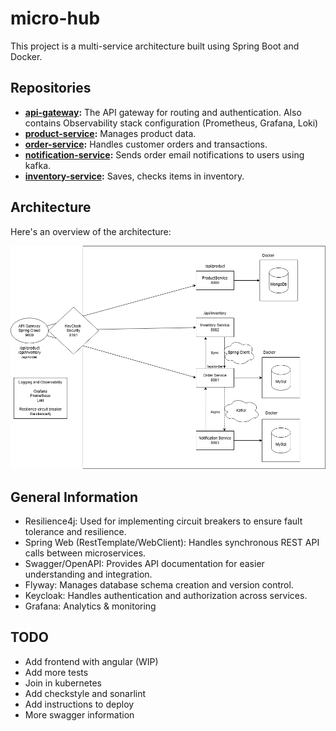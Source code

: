 # micro-hub
This project is a multi-service architecture built using Spring Boot and Docker.


## Repositories

- **[api-gateway](https://github.com/LuiscVillarrealL/micro-api-gateway):** The API gateway for routing and authentication. Also contains Observability stack configuration (Prometheus, Grafana, Loki)
- **[product-service](https://github.com/LuiscVillarrealL/micro-product-service):** Manages product data.
- **[order-service](https://github.com/LuiscVillarrealL/order-service):** Handles customer orders and transactions.
- **[notification-service](https://github.com/LuiscVillarrealL/notification-service):** Sends order email notifications to users using kafka.
- **[inventory-service](https://github.com/LuiscVillarrealL/micro-inventory-service):** Saves, checks items in inventory.


## Architecture

Here's an overview of the architecture:

![Architecture Diagram](https://github.com/LuiscVillarrealL/micro-hub/blob/main/Media/Arquitecture.drawio.png)


## General Information
- Resilience4j: Used for implementing circuit breakers to ensure fault tolerance and resilience.
- Spring Web (RestTemplate/WebClient): Handles synchronous REST API calls between microservices.
- Swagger/OpenAPI: Provides API documentation for easier understanding and integration.
- Flyway: Manages database schema creation and version control.
- Keycloak: Handles authentication and authorization across services.
- Grafana: Analytics & monitoring

## TODO
- Add frontend with angular (WIP)
- Add more tests
- Join in kubernetes
- Add checkstyle and sonarlint
- Add instructions to deploy
- More swagger information


